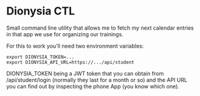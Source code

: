 # Dionysia CTL
Small command line utility that allows me to fetch my next calendar entries
in that app we use for organizing our trainings.

For this to work you'll need two environment variables:

	export DIONYSIA_TOKEN=...
	export DIONYSIA_API_URL=https://.../api/student

DIONYSIA_TOKEN being a JWT token that you can obtain from /api/student/login
(normally they last for a month or so) and the API URL you can find out by
inspecting the phone App (you know which one).


